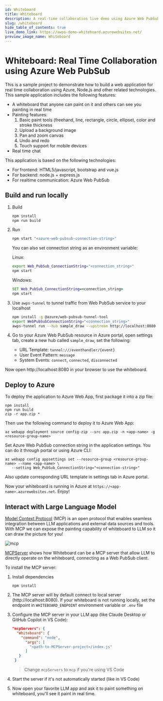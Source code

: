 ```yaml
---
id: Whiteboard
title: Whiteboard
description: A real-time collaboration live demo using Azure Web PubSub service
slug: /whiteboard
hide_table_of_contents: true
live_demo_link: https://awps-demo-whiteboard.azurewebsites.net/
preview_image_name: Whiteboard
---
```


# Whiteboard: Real Time Collaboration using Azure Web PubSub

This is a sample project to demonstrate how to build a web application for real time collaboration using Azure, Node.js and other related technologies. This sample application includes the following features:

- A whiteboard that anyone can paint on it and others can see you painting in real time
- Painting features:
  1. Basic paint tools (freehand, line, rectangle, circle, ellipse), color and stroke thickness
  2. Upload a background image
  3. Pan and zoom canvas
  4. Undo and redo
  5. Touch support for mobile devices
- Real time chat

This application is based on the following technologies:

- For frontend: HTML5/javascript, bootstrap and vue.js
- For backend: node.js + express.js
- For realtime communication: Azure Web PubSub

## Build and run locally

1. Build

   ```bash
   npm install
   npm run build
   ```

2. Run

   ```bash
   npm start "<azure-web-pubsub-connection-string>"
   ```

   You can also set connection string as an environment variable:

   Linux:

   ```bash
   export Web_PubSub_ConnectionString="<connection_string>"
   npm start
   ```

   Windows:

   ```cmd
   SET Web_PubSub_ConnectionString=<connection_string>
   npm start
   ```

3. Use `awps-tunnel` to tunnel traffic from Web PubSub service to your localhost

   ```bash
   npm install -g @azure/web-pubsub-tunnel-tool
   export WebPubSubConnectionString="<connection_string>"
   awps-tunnel run --hub sample_draw --upstream http://localhost:8080
   ```

4. Go to your Azure Web PubSub resource in Azure portal, open settings tab, create a new hub called `sample_draw`, set the following:

   - URL Template: `tunnel:///eventhandler/{event}`
   - User Event Pattern: `message`
   - System Events: `connect`, `connected`, `disconnected`

Now open http://localhost:8080 in your browser to use the whiteboard.

## Deploy to Azure

To deploy the application to Azure Web App, first package it into a zip file:

```
npm install
npm run build
zip -r app.zip *
```

Then use the following command to deploy it to Azure Web App:

```
az webapp deployment source config-zip --src app.zip -n <app-name> -g <resource-group-name>
```

Set Azure Web PubSub connection string in the application settings. You can do it through portal or using Azure CLI:

```
az webapp config appsettings set --resource-group <resource-group-name> --name <app-name> \
   --setting Web_PubSub_ConnectionString="<connection-string>"
```

Also update corresponding URL template in settings tab in Azure portal.

Now your whiteboard is running in Azure at `https://<app-name>.azurewebsites.net`. Enjoy!

## Interact with Large Language Model

[Model Context Protocol](https://github.com/modelcontextprotocol) (MCP) is an open protocol that enables seamless integration between LLM applications and external data sources and tools. With MCP we can expose the painting capability of whiteboard to LLM so it can draw the picture for you!

![mcp](./mcp.gif)

[MCPServer](mcpserver/) shows how Whiteboard can be a MCP server that allow LLM to directly operate on the whiteboard, connecting as a Web PubSub client.

To install the MCP server:

1. Install dependencies

   ```
   npm install
   ```

2. The MCP server will by default connect to local server (http://localhost:8080). If your whiteboard is not running locally, set the endpoint in `WHITEBOARD_ENDPOINT` environment variable or `.env` file

3. Configure the MCP server in your LLM app (like Claude Desktop or GitHub Copilot in VS Code):

   ```json
   "mcpServers": {
     "Whiteboard": {
       "command": "node",
         "args": [
           "<path-to-MCPServer-project>/index.js"
         ]
      }
    }
   ```

   > Change `mcpServers` to `mcp` if you're using VS Code

4. Start the server if it's not automatically started (like in VS Code)

5. Now open your favorite LLM app and ask it to paint something on whiteboard, you'll see it paint in real time.
